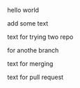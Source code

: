 hello
world

add some text

text for trying two repo

for anothe branch

text for merging

text for pull request
